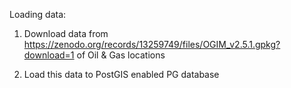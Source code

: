 Loading data:

1. Download data from https://zenodo.org/records/13259749/files/OGIM_v2.5.1.gpkg?download=1 of Oil & Gas locations

2. Load this data to PostGIS enabled PG database

